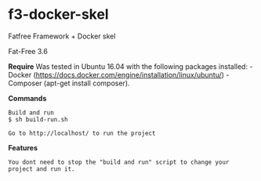 # f3-docker-skel

Fatfree Framework + Docker skel

Fat-Free 3.6

**Require**
    Was tested in Ubuntu 16.04 with the following packages installed:
    - Docker (https://docs.docker.com/engine/installation/linux/ubuntu/)
    - Composer (apt-get install composer).

**Commands**

    Build and run 
    $ sh build-run.sh
    
    Go to http://localhost/ to run the project

**Features**

    You dont need to stop the "build and run" script to change your project and run it.
